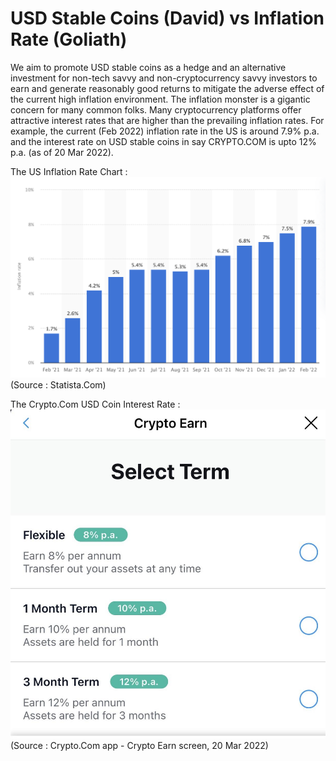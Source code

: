 # USD Stable Coins (David) vs Inflation Rate (Goliath)
We aim to promote USD stable coins as a hedge and an alternative investment for non-tech savvy and non-cryptocurrency savvy investors to earn and generate reasonably good returns to mitigate the adverse effect of the current high inflation environment. The inflation monster is a gigantic concern for many common folks. Many cryptocurrency platforms offer attractive interest rates that are higher than the prevailing inflation rates. For example, the current (Feb 2022) inflation rate in the US is around 7.9% p.a. and the interest rate on USD stable coins in say CRYPTO.COM is upto 12% p.a. (as of 20 Mar 2022).

The US Inflation Rate Chart :
![Screenshot](us_inflation_rate_chart.png)
(Source : Statista.Com)

The Crypto.Com USD Coin Interest Rate :
![Screenshot](cryptocom_usdc_int_rate.jpg)
(Source : Crypto.Com app - Crypto Earn screen, 20 Mar 2022)

